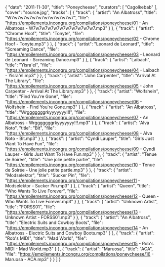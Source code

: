 {
  "date": "2011-11-30",
  "title": "Poneycheese",
  "curators": [
    "Cagolkebab"
  ],
  "cover": "source.jpg",
  "tracks": [
    {
      "track": {
        "artist": "An Albatross",
        "title": "W7w7w7w7w7w7w7w7w7w7w7",
        "file": "https://empilements.incongru.org/compilations/poneycheese/01 - An Albatross - W7w7w7w7w7w7w7w7w7w7w7.mp3"
      }
    },
    {
      "track": {
        "artist": "Chrome Hoof",
        "title": "Tonyte",
        "file": "https://empilements.incongru.org/compilations/poneycheese/02 - Chrome Hoof - Tonyte.mp3"
      }
    },
    {
      "track": {
        "artist": "Leonard de Leonard",
        "title": "Screaming Dance",
        "file": "https://empilements.incongru.org/compilations/poneycheese/03 - Leonard de Leonard - Screaming Dance.mp3"
      }
    },
    {
      "track": {
        "artist": "Laibach",
        "title": "Yisra'el",
        "file": "https://empilements.incongru.org/compilations/poneycheese/04 - Laibach - Yisra'el.mp3"
      }
    },
    {
      "track": {
        "artist": "John Carpenter",
        "title": "Arrival At The Library",
        "file": "https://empilements.incongru.org/compilations/poneycheese/05 - John Carpenter - Arrival At The Library.mp3"
      }
    },
    {
      "track": {
        "artist": "Wolfshein",
        "title": "Find You're Gone",
        "file": "https://empilements.incongru.org/compilations/poneycheese/06 - Wolfshein - Find You're Gone.mp3"
      }
    },
    {
      "track": {
        "artist": "An Albatross",
        "title": "Wrgggggggrkyyyyyyy!!!",
        "file": "https://empilements.incongru.org/compilations/poneycheese/07 - An Albatross - Wrgggggggrkyyyyyyy!!!.mp3"
      }
    },
    {
      "track": {
        "artist": "Alva Noto",
        "title": "Bit",
        "file": "https://empilements.incongru.org/compilations/poneycheese/08 - Alva Noto - Bit.mp3"
      }
    },
    {
      "track": {
        "artist": "Cyndi Lauper",
        "title": "Girls Just Want To Have Fun",
        "file": "https://empilements.incongru.org/compilations/poneycheese/09 - Cyndi Lauper - Girls Just Want To Have Fun.mp3"
      }
    },
    {
      "track": {
        "artist": "Tenue de Soirée",
        "title": "Une jolie petite partie",
        "file": "https://empilements.incongru.org/compilations/poneycheese/10 - Tenue de Soirée - Une jolie petite partie.mp3"
      }
    },
    {
      "track": {
        "artist": "Modselektor",
        "title": "Sucker Pin",
        "file": "https://empilements.incongru.org/compilations/poneycheese/11 - Modselektor - Sucker Pin.mp3"
      }
    },
    {
      "track": {
        "artist": "Queen",
        "title": "Who Wants To Live Forever",
        "file": "https://empilements.incongru.org/compilations/poneycheese/12 - Queen - Who Wants To Live Forever.mp3"
      }
    },
    {
      "track": {
        "artist": "Unknown Artist",
        "title": "FORSS01",
        "file": "https://empilements.incongru.org/compilations/poneycheese/13 - Unknown Artist - FORSS01.mp3"
      }
    },
    {
      "track": {
        "artist": "An Albatross",
        "title": "Electric Suits and Cowboy Boots",
        "file": "https://empilements.incongru.org/compilations/poneycheese/14 - An Albatross - Electric Suits and Cowboy Boots.mp3"
      }
    },
    {
      "track": {
        "artist": "Rob's MIDI",
        "title": "Mad World",
        "file": "https://empilements.incongru.org/compilations/poneycheese/15 - Rob's MIDI - Mad World.mp3"
      }
    },
    {
      "track": {
        "artist": "Maruosa",
        "title": "ACA",
        "file": "https://empilements.incongru.org/compilations/poneycheese/16 - Maruosa - ACA.mp3"
      }
    }
  ]
}
